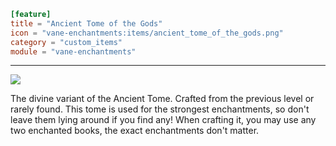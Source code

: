 ```toml
[feature]
title = "Ancient Tome of the Gods"
icon = "vane-enchantments:items/ancient_tome_of_the_gods.png"
category = "custom_items"
module = "vane-enchantments"
```
---
![](images/ancient_tome_of_the_gods.png)

The divine variant of the Ancient Tome. Crafted from the previous level or rarely found. This tome is used for the strongest enchantments, so don't leave them lying around if you find any! When crafting it, you may use any two enchanted books, the exact enchantments don't matter.

